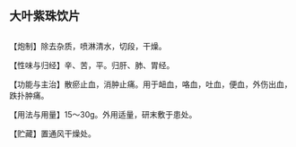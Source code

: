 ## 大叶紫珠饮片

## 

## 

【炮制】除去杂质，喷淋清水，切段，干燥。

【性味与归经】辛、苦，平。归肝、肺、胃经。

【功能与主治】散瘀止血，消肿止痛。用于衄血，咯血，吐血，便血，外伤出血，跌扑肿痛。

【用法与用量】15～30g。外用适量，研末敷于患处。

【贮藏】置通风干燥处。